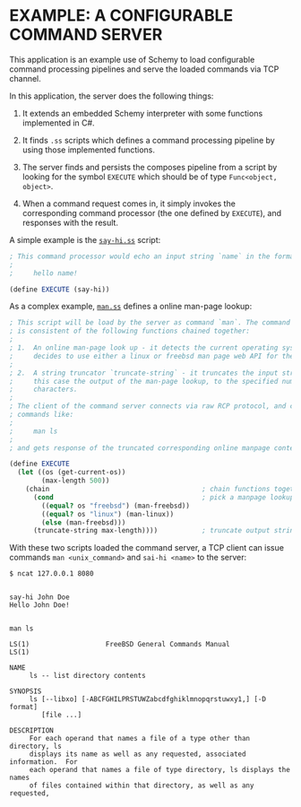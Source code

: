 # EXAMPLE: A CONFIGURABLE COMMAND SERVER

This application is an example use of Schemy to load configurable command
processing pipelines and serve the loaded commands via TCP channel.

In this application, the server does the following things:

1.  It extends an embedded Schemy interpreter with some functions implemented
    in C#.

2.  It finds `.ss` scripts which defines a command processing pipeline by using
    those implemented functions. 

3.  The server finds and persists the composes pipeline from a script by
    looking for the symbol `EXECUTE` which should be of type `Func<object,
    object>`. 

4.  When a command request comes in, it simply invokes the corresponding
    command processor (the one defined by `EXECUTE`), and responses with the
    result.

A simple example is the [`say-hi.ss`](say-hi.ss) script:

```scheme
; This command processor would echo an input string `name` in the format: 
;
;     hello name!

(define EXECUTE (say-hi))
```

As a complex example, [`man.ss`](man.ss) defines a online man-page lookup:

```scheme
; This script will be load by the server as command `man`. The command
; is consistent of the following functions chained together:
;
; 1.  An online man-page look up - it detects the current operating system and 
;     decides to use either a linux or freebsd man page web API for the look up.
; 
; 2.  A string truncator `truncate-string` - it truncates the input string, in
;     this case the output of the man-page lookup, to the specified number of
;     characters.
; 
; The client of the command server connects via raw RCP protocol, and can issue
; commands like:
; 
;     man ls
; 
; and gets response of the truncated corresponding online manpage content.

(define EXECUTE
  (let ((os (get-current-os))
        (max-length 500))
    (chain                                      ; chain functions together
      (cond                                     ; pick a manpage lookup based on OS
        ((equal? os "freebsd") (man-freebsd))
        ((equal? os "linux") (man-linux))
        (else (man-freebsd)))
      (truncate-string max-length))))           ; truncate output string to a max length
```


With these two scripts loaded the command server, a TCP client can issue commands
`man <unix_command>` and `sai-hi <name>` to the server:

```
$ ncat 127.0.0.1 8080


say-hi John Doe
Hello John Doe!


man ls

LS(1)                   FreeBSD General Commands Manual                  LS(1)

NAME
     ls -- list directory contents

SYNOPSIS
     ls [--libxo] [-ABCFGHILPRSTUWZabcdfghiklmnopqrstuwxy1,] [-D format]
        [file ...]

DESCRIPTION
     For each operand that names a file of a type other than directory, ls
     displays its name as well as any requested, associated information.  For
     each operand that names a file of type directory, ls displays the names
     of files contained within that directory, as well as any requested,
```
